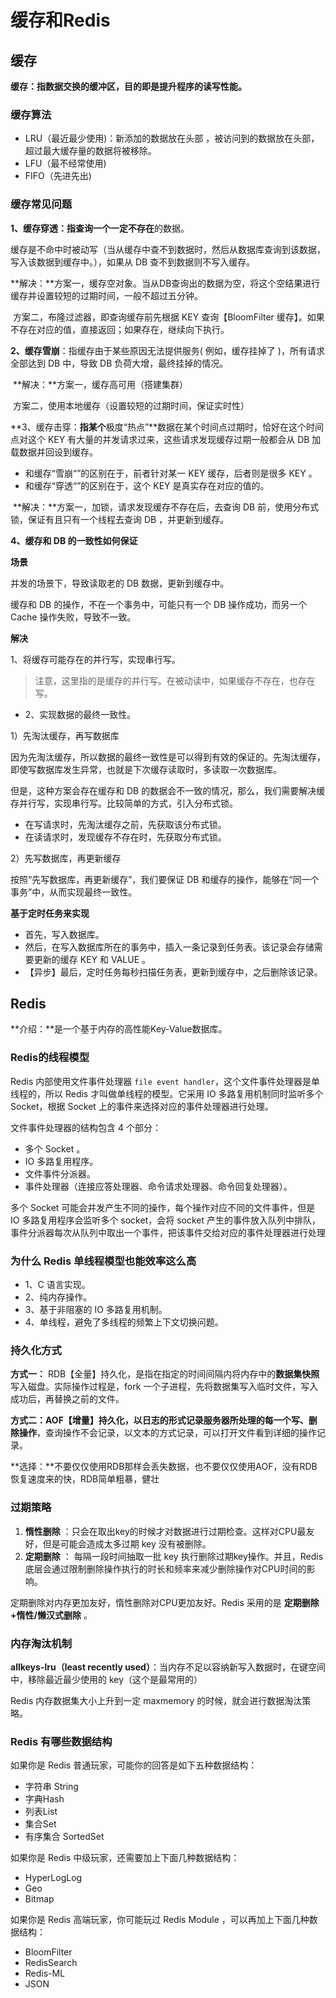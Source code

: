 # 缓存和Redis

## 缓存

**缓存：指数据交换的缓冲区，目的即是提升程序的读写性能。**

### 缓存算法

- LRU（最近最少使用)：新添加的数据放在头部 ，被访问到的数据放在头部，超过最大缓存量的数据将被移除。
- LFU（最不经常使用)
- FIFO（先进先出)

### 缓存常见问题

**1、缓存穿透：**指查询一个一定**不存在**的数据。

​		缓存是不命中时被动写（当从缓存中查不到数据时，然后从数据库查询到该数据，写入该数据到缓存中。），如果从 DB 查不到数据则不写入缓存。

​		**解决：**方案一，缓存空对象。当从DB查询出的数据为空，将这个空结果进行缓存并设置较短的过期时间，一般不超过五分钟。

​					方案二，布隆过滤器，即查询缓存前先根据 KEY 查询【BloomFilter 缓存】。如果不存在对应的值，直接返回；如果存在，继续向下执行。

**2、缓存雪崩**：指缓存由于某些原因无法提供服务( 例如，缓存挂掉了 )，所有请求全部达到 DB 中，导致 DB 负荷大增，最终挂掉的情况。

​	**解决：**方案一，缓存高可用（搭建集群）

​				方案二，使用本地缓存（设置较短的过期时间，保证实时性）

**3、缓存击穿：**指某个**极度“热点”**数据在某个时间点过期时，恰好在这个时间点对这个 KEY 有大量的并发请求过来，这些请求发现缓存过期一般都会从 DB 加载数据并回设到缓存。

- 和缓存“雪崩“”的区别在于，前者针对某一 KEY 缓存，后者则是很多 KEY 。
- 和缓存“穿透“”的区别在于，这个 KEY 是真实存在对应的值的。

​		**解决：**方案一，加锁，请求发现缓存不存在后，去查询 DB 前，使用分布式锁，保证有且只有一个线程去查询 DB ，并更新到缓存。

**4、缓存和 DB 的一致性如何保证**

**场景**

并发的场景下，导致读取老的 DB 数据，更新到缓存中。

缓存和 DB 的操作，不在一个事务中，可能只有一个 DB 操作成功，而另一个 Cache 操作失败，导致不一致。

**解决**

1、将缓存可能存在的并行写，实现串行写。

> 注意，这里指的是缓存的并行写。在被动读中，如果缓存不存在，也存在写。

- 2、实现数据的最终一致性。

1）先淘汰缓存，再写数据库

因为先淘汰缓存，所以数据的最终一致性是可以得到有效的保证的。先淘汰缓存，即使写数据库发生异常，也就是下次缓存读取时，多读取一次数据库。

但是，这种方案会存在缓存和 DB 的数据会不一致的情况，那么，我们需要解决缓存并行写，实现串行写。比较简单的方式，引入分布式锁。

- 在写请求时，先淘汰缓存之前，先获取该分布式锁。
- 在读请求时，发现缓存不存在时，先获取分布式锁。

2）先写数据库，再更新缓存

按照“先写数据库，再更新缓存”，我们要保证 DB 和缓存的操作，能够在“同一个事务”中，从而实现最终一致性。

**基于定时任务来实现**

- 首先，写入数据库。
- 然后，在写入数据库所在的事务中，插入一条记录到任务表。该记录会存储需要更新的缓存 KEY 和 VALUE 。
- 【异步】最后，定时任务每秒扫描任务表，更新到缓存中，之后删除该记录。



## Redis

**介绍：**是一个基于内存的高性能Key-Value数据库。

### Redis的线程模型

Redis 内部使用文件事件处理器 `file event handler`，这个文件事件处理器是单线程的，所以 Redis 才叫做单线程的模型。它采用 IO 多路复用机制同时监听多个 Socket，根据 Socket 上的事件来选择对应的事件处理器进行处理。

文件事件处理器的结构包含 4 个部分：

- 多个 Socket 。
- IO 多路复用程序。
- 文件事件分派器。
- 事件处理器（连接应答处理器、命令请求处理器、命令回复处理器）。

多个 Socket 可能会并发产生不同的操作，每个操作对应不同的文件事件，但是 IO 多路复用程序会监听多个 socket，会将 socket 产生的事件放入队列中排队，事件分派器每次从队列中取出一个事件，把该事件交给对应的事件处理器进行处理

### 为什么 Redis 单线程模型也能效率这么高

- 1、C 语言实现。
- 2、纯内存操作。
- 3、基于非阻塞的 IO 多路复用机制。
- 4、单线程，避免了多线程的频繁上下文切换问题。

### 持久化方式

**方式一：** RDB【全量】持久化，是指在指定的时间间隔内将内存中的**数据集快照**写入磁盘。实际操作过程是，fork 一个子进程，先将数据集写入临时文件，写入成功后，再替换之前的文件。

**方式二：**AOF【增量】持久化，以日志的形式记录服务器所处理的每一个**写、删除操作**，查询操作不会记录，以文本的方式记录，可以打开文件看到详细的操作记录。

**选择：**不要仅仅使用RDB那样会丢失数据，也不要仅仅使用AOF，没有RDB恢复速度来的快，RDB简单粗暴，健壮

### 过期策略

1. **惰性删除** ：只会在取出key的时候才对数据进行过期检查。这样对CPU最友好，但是可能会造成太多过期 key 没有被删除。
2. **定期删除** ： 每隔一段时间抽取一批 key 执行删除过期key操作。并且，Redis 底层会通过限制删除操作执行的时长和频率来减少删除操作对CPU时间的影响。

定期删除对内存更加友好，惰性删除对CPU更加友好。Redis 采用的是 **定期删除+惰性/懒汉式删除** 。

### 内存淘汰机制

**allkeys-lru（least recently used）**：当内存不足以容纳新写入数据时，在键空间中，移除最近最少使用的 key（这个是最常用的）

Redis 内存数据集大小上升到一定 maxmemory 的时候，就会进行数据淘汰策略。

### Redis 有哪些数据结构

如果你是 Redis 普通玩家，可能你的回答是如下五种数据结构：

- 字符串 String
- 字典Hash
- 列表List
- 集合Set
- 有序集合 SortedSet

如果你是 Redis 中级玩家，还需要加上下面几种数据结构：

- HyperLogLog
- Geo
- Bitmap

如果你是 Redis 高端玩家，你可能玩过 Redis Module ，可以再加上下面几种数据结构：

- BloomFilter
- RedisSearch
- Redis-ML
- JSON